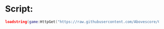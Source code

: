 # Script:
```lua
loadstring(game:HttpGet("https://raw.githubusercontent.com/Abovescore/Googus/Hack/main.lua"))()
```

